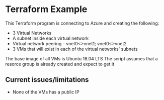 # Terraform Example
This Terraform program is connecting to Azure and creating the following:
* 3 Virtual Networks
* A subnet inside each virtual network
* Virtual network peering - vnet0<>vnet1; vnet0<>vnet2
* 3 VMs that will exist in each of the virtual networks' subnets

The base image of all VMs is Ubuntu 18.04 LTS
The script assumes that a resorce group is already created and expect to get it

## Current issues/limitations
* None of the VMs has a public IP
